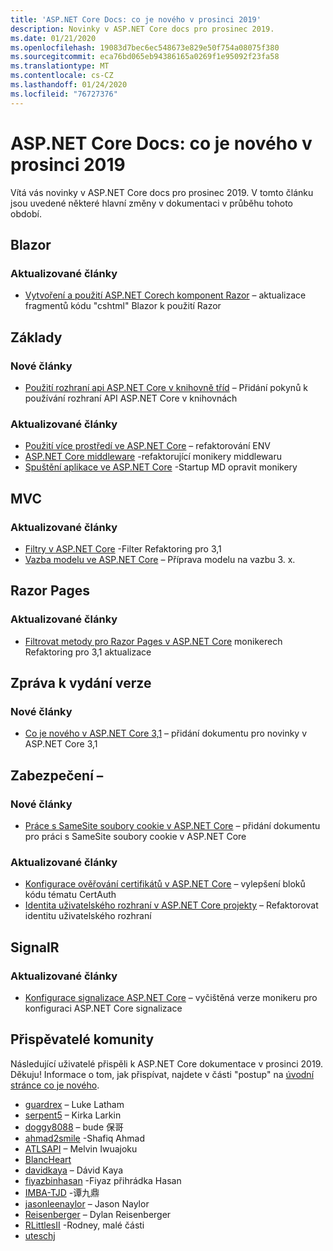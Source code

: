 ```yaml
---
title: 'ASP.NET Core Docs: co je nového v prosinci 2019'
description: Novinky v ASP.NET Core docs pro prosinec 2019.
ms.date: 01/21/2020
ms.openlocfilehash: 19083d7bec6ec548673e829e50f754a08075f380
ms.sourcegitcommit: eca76bd065eb94386165a0269f1e95092f23fa58
ms.translationtype: MT
ms.contentlocale: cs-CZ
ms.lasthandoff: 01/24/2020
ms.locfileid: "76727376"
---
```

# <a name="aspnet-core-docs-whats-new-for-december-2019"></a>ASP.NET Core Docs: co je nového v prosinci 2019

Vítá vás novinky v ASP.NET Core docs pro prosinec 2019. V tomto článku jsou uvedené některé hlavní změny v dokumentaci v průběhu tohoto období.

## <a name="blazor"></a>Blazor

### <a name="updated-articles"></a>Aktualizované články

- [Vytvoření a použití ASP.NET Corech komponent Razor](../blazor/components.md) – aktualizace fragmentů kódu "cshtml" Blazor k použití Razor

## <a name="fundamentals"></a>Základy

### <a name="new-articles"></a>Nové články

- [Použití rozhraní api ASP.NET Core v knihovně tříd](../fundamentals/target-aspnetcore.md) – Přidání pokynů k používání rozhraní API ASP.NET Core v knihovnách

### <a name="updated-articles"></a>Aktualizované články

- [Použití více prostředí ve ASP.NET Core](../fundamentals/environments.md) – refaktorování ENV
- [ASP.NET Core middleware](../fundamentals/middleware/index.md) -refaktorující monikery middlewaru
- [Spuštění aplikace ve ASP.NET Core](../fundamentals/startup.md) -Startup MD opravit monikery

## <a name="mvc"></a>MVC

### <a name="updated-articles"></a>Aktualizované články

- [Filtry v ASP.NET Core](../mvc/controllers/filters.md) -Filter Refaktoring pro 3,1
- [Vazba modelu ve ASP.NET Core](../mvc/models/model-binding.md) – Příprava modelu na vazbu 3. x.

## <a name="razor-pages"></a>Razor Pages

### <a name="updated-articles"></a>Aktualizované články

- [Filtrovat metody pro Razor Pages v ASP.NET Core](../razor-pages/filter.md) monikerech Refaktoring pro 3,1 aktualizace

## <a name="release-notes"></a>Zpráva k vydání verze

### <a name="new-articles"></a>Nové články

- [Co je nového v ASP.NET Core 3,1](../release-notes/aspnetcore-3.1.md) – přidání dokumentu pro novinky v ASP.NET Core 3,1

## <a name="security"></a>Zabezpečení –

### <a name="new-articles"></a>Nové články

- [Práce s SameSite soubory cookie v ASP.NET Core](../security/samesite.md) – přidání dokumentu pro práci s SameSite soubory cookie v ASP.NET Core

### <a name="updated-articles"></a>Aktualizované články

- [Konfigurace ověřování certifikátů v ASP.NET Core](../security/authentication/certauth.md) – vylepšení bloků kódu tématu CertAuth
- [Identita uživatelského rozhraní v ASP.NET Core projekty](../security/authentication/scaffold-identity.md) – Refaktorovat identitu uživatelského rozhraní

## <a name="signalr"></a>SignalR

### <a name="updated-articles"></a>Aktualizované články

- [Konfigurace signalizace ASP.NET Core](../signalr/configuration.md) – vyčištěná verze monikeru pro konfiguraci ASP.NET Core signalizace

## <a name="community-contributors"></a>Přispěvatelé komunity

Následující uživatelé přispěli k ASP.NET Core dokumentace v prosinci 2019. Děkuju! Informace o tom, jak přispívat, najdete v části "postup" na [úvodní stránce co je nového](index.yml).

- [guardrex](https://github.com/guardrex) – Luke Latham
- [serpent5](https://github.com/serpent5) – Kirka Larkin
- [doggy8088](https://github.com/doggy8088) – bude 保哥
- [ahmad2smile](https://github.com/ahmad2smile) -Shafiq Ahmad
- [ATLSAPI](https://github.com/ATLSAPI) – Melvin Iwuajoku
- [BlancHeart](https://github.com/BlancHeart) 
- [davidkaya](https://github.com/davidkaya) – Dávid Kaya
- [fiyazbinhasan](https://github.com/fiyazbinhasan) -Fiyaz přihrádka Hasan
- [IMBA-TJD](https://github.com/imba-tjd) -谭九鼎
- [jasonleenaylor](https://github.com/jasonleenaylor) – Jason Naylor
- [Reisenberger](https://github.com/reisenberger) – Dylan Reisenberger
- [RLittlesII](https://github.com/RLittlesII) -Rodney, malé části
- [uteschj](https://github.com/uteschj) 
